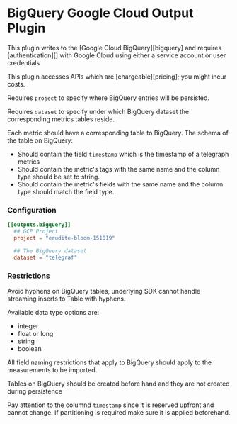 # BigQuery Google Cloud Output Plugin

This plugin writes to the [Google Cloud BigQuery][bigquery] and requires [authentication][] 
with Google Cloud using either a service account or user credentials

This plugin accesses APIs which are [chargeable][pricing]; you might incur
costs.

Requires `project` to specify where BigQuery entries will be persisted.

Requires `dataset` to specify under which BigQuery dataset the corresponding metrics tables reside.

Each metric should have a corresponding table to BigQuery. 
The schema of the table on BigQuery:
* Should contain the field `timestamp` which is the timestamp of a telegraph metrics
* Should contain the metric's tags with the same name and the column type should be set to string.
* Should contain the metric's fields with the same name and the column type should match the field type.

### Configuration

```toml
[[outputs.bigquery]]
  ## GCP Project
  project = "erudite-bloom-151019"

  ## The BigQuery dataset
  dataset = "telegraf"
```

### Restrictions

Avoid hyphens on BigQuery tables, underlying SDK cannot handle streaming inserts to Table with hyphens.

Available data type options are:
* integer
* float or long
* string
* boolean

All field naming restrictions that apply to BigQuery should apply to the measurements to be imported.

Tables on BigQuery should be created before hand and they are not created during persistence

Pay attention to the columnd `timestamp` since it is reserved upfront and cannot change. 
If partitioning is required make sure it is applied beforehand.
